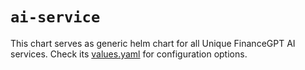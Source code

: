# `ai-service`

This chart serves as generic helm chart for all Unique FinanceGPT AI services. Check its [values.yaml](./values.yaml) for configuration options.